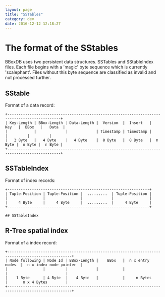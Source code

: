 ```yaml
---
layout: page
title: "SSTables"
category: dev
date: 2016-12-12 12:18:27
---
```


# The format of the SStables

BBoxDB uses two persistent data structures. SSTables and SStableIndex files. Each file begins with a 'magic' byte sequence which is currently 'scalephant'. Files without this byte sequence are classified as invalid and not processed further.

## SStable

Format of a data record:

	+----------------------------------------------------------------------------------------------+
	| Key-Length | BBox-Length | Data-Length |  Version  |  Insert   |   Key   |  BBox   |   Data  |
	|            |             |             | Timestamp | Timestamp |         |         |         |
	|   2 Byte   |   4 Byte    |   4 Byte    |  8 Byte   |  8 Byte   |  n Byte |  n Byte |  n Byte |
	+----------------------------------------------------------------------------------------------+
	 
## SSTableIndex

Format of index records:

	+----------------------------------------------------------------+
	| Tuple-Position | Tuple-Position |  .........  | Tuple-Position |
	|                |                |             |                |
	|     4 Byte     |     4 Byte     |  .........  |     4 Byte     |
	+----------------------------------------------------------------+

	## SSTableIndex


## R-Tree spatial index

Format of a index record:

    +---------------------------------------------------------------------------------------------------+
    | Node following | Node Id | BBox-Length |    BBox   |  n x entry nodes  |  n x index node pointer  |
    |                |         |             |           |                   |                          |
    |    1 Byte      | 4 Byte  |    4 Byte   |           |     n Bytes       |       n x 4 Bytes        |
    +---------------------------------------------------------------------------------------------------+          
    
    
	 